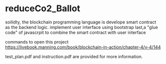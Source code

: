 # reduceCo2_Ballot


soilidty, the blockchain programming language is develope smart contract as the backend logic.
implement user interface using bootstrap 
last,a "glue code" of javascrpit to combine the smart contract with user interface


commands to open this project
https://livebook.manning.com/book/blockchain-in-action/chapter-4/v-4/144


test_plan.pdf and instruction.pdf are provided for more information.

